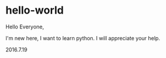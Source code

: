 # hello-world

Hello Everyone,

I'm new here, I want to learn python.
I will appreciate your help.

2016.7.19
